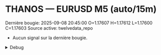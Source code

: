 # THANOS — EURUSD M5 (auto/15m)
Dernière bougie: 2025-09-08 20:45:00  O=1.17607  H=1.17612  L=1.17600  C=1.17603
Source active: twelvedata_repo

- Aucun signal sur la dernière bougie.

<details><summary>Debug</summary>

- TD_API_KEY manquant.

</details>